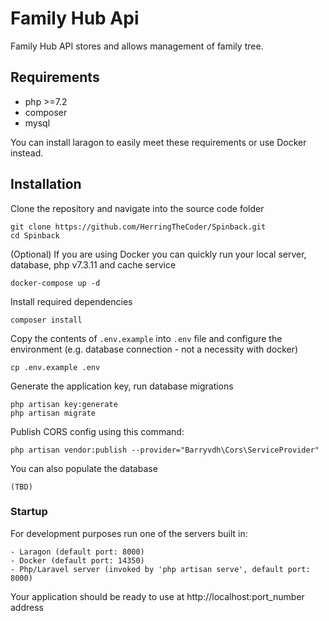 # Family Hub Api
Family Hub API stores and allows management of family tree.

## Requirements

-   php >=7.2
-   composer
-   mysql

You can install laragon to easily meet these requirements or use Docker instead.


## Installation

Clone the repository and navigate into the source code folder

```
git clone https://github.com/HerringTheCoder/Spinback.git
cd Spinback
```

(Optional) If you are using Docker you can quickly run your local server, database, php v7.3.11 and cache service 
```
docker-compose up -d
```

Install required dependencies

```
composer install
```

Copy the contents of `.env.example` into `.env` file and configure the environment (e.g. database connection - not a necessity with docker)

```
cp .env.example .env
```

Generate the application key, run database migrations

```
php artisan key:generate
php artisan migrate
```


Publish CORS config using this command:

```
php artisan vendor:publish --provider="Barryvdh\Cors\ServiceProvider"
```

You can also populate the database

```
(TBD)
```


### Startup

For development purposes run one of the servers built in:

```
- Laragon (default port: 8000)
- Docker (default port: 14350)
- Php/Laravel server (invoked by 'php artisan serve', default port: 8000)
```
Your application should be ready to use at http://localhost:port_number address
